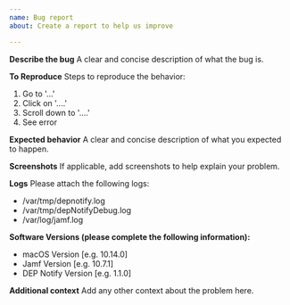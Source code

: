 ```yaml
---
name: Bug report
about: Create a report to help us improve

---
```


**Describe the bug**
A clear and concise description of what the bug is.

**To Reproduce**
Steps to reproduce the behavior:
1. Go to '...'
2. Click on '....'
3. Scroll down to '....'
4. See error

**Expected behavior**
A clear and concise description of what you expected to happen.

**Screenshots**
If applicable, add screenshots to help explain your problem.

**Logs**
Please attach the following logs:
- /var/tmp/depnotify.log
- /var/tmp/depNotifyDebug.log
- /var/log/jamf.log

**Software Versions (please complete the following information):**
 - macOS Version [e.g. 10.14.0]
- Jamf Version [e.g. 10.7.1]
- DEP Notify Version [e.g. 1.1.0]

**Additional context**
Add any other context about the problem here.
